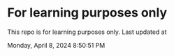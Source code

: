 # For learning purposes only
This repo is for learning purposes only.
Last updated at

Monday, April 8, 2024 8:50:51 PM

